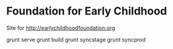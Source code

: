 # Foundation for Early Childhood

Site for http://earlychildhoodfoundation.org

grunt serve
grunt build
grunt syncstage
grunt syncprod
